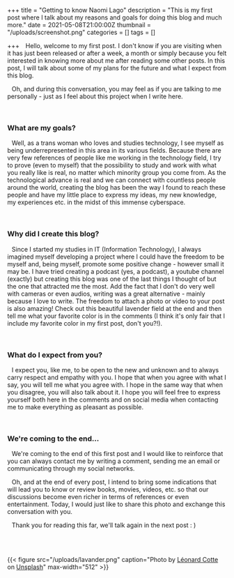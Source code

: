 +++
title = "Getting to know Naomi Lago"
description = "This is my first post where I talk about my reasons and goals for doing this blog and much more."
date = 2021-05-08T21:00:00Z
thumbnail = "/uploads/screenshot.png"
categories = []
tags = []


+++
⠀Hello, welcome to my first post. I don't know if you are visiting when it has just been released or after a week, a month or simply because you felt interested in knowing more about me after reading some other posts. In this post, I will talk about some of my plans for the future and what I expect from this blog. 

⠀Oh, and during this conversation, you may feel as if you are talking to me personally - just as I feel about this project when I write here.

<br />

### What are my goals?

⠀Well, as a trans woman who loves and studies technology, I see myself as being underrepresented in this area in its various fields. Because there are very few references of people like me working in the technology field, I try to prove (even to myself) that the possibility to study and work with what you really like is real, no matter which minority group you come from. As the technological advance is real and we can connect with countless people around the world, creating the blog has been the way I found to reach these people and have my little place to express my ideas, my new knowledge, my experiences etc. in the midst of this immense cyberspace.

<br />

### Why did I create this blog?

⠀Since I started my studies in IT (Information Technology), I always imagined myself developing a project where I could have the freedom to be myself and, being myself, promote some positive change - however small it may be. I have tried creating a podcast (yes, a podcast), a youtube channel (exactly) but creating this blog was one of the last things I thought of but the one that attracted me the most. Add the fact that I don't do very well with cameras or even audios, writing was a great alternative - mainly because I love to write. The freedom to attach a photo or video to your post is also amazing! Check out this beautiful lavender field at the end and then tell me what your favorite color is in the comments (I think it's only fair that I include my favorite color in my first post, don't you?!).

<br />

### What do I expect from you?

⠀I expect you, like me, to be open to the new and unknown and to always carry respect and empathy with you. I hope that when you agree with what I say, you will tell me what you agree with. I hope in the same way that when you disagree, you will also talk about it. I hope you will feel free to express yourself both here in the comments and on social media when contacting me to make everything as pleasant as possible.

<br />

### We're coming to the end...

⠀We're coming to the end of this first post and I would like to reinforce that you can always contact me by writing a comment, sending me an email or communicating through my social networks.

⠀Oh, and at the end of every post, I intend to bring some indications that will lead you to know or review books, movies, videos, etc. so that our discussions become even richer in terms of references or even entertainment. Today, I would just like to share this photo and exchange this conversation with you.

⠀Thank you for reading this far, we'll talk again in the next post : )

<br />  
<br />

{{< figure src="/uploads/lavander.png" caption="Photo by [Léonard Cotte](https://unsplash.com/@ettocl?utm_source=unsplash&utm_medium=referral&utm_content=creditCopyText) on [Unsplash](https://unsplash.com/s/photos/purple-flower?utm_source=unsplash&utm_medium=referral&utm_content=creditCopyText)" max-width="512" >}}

<br />

<br />

<br />
